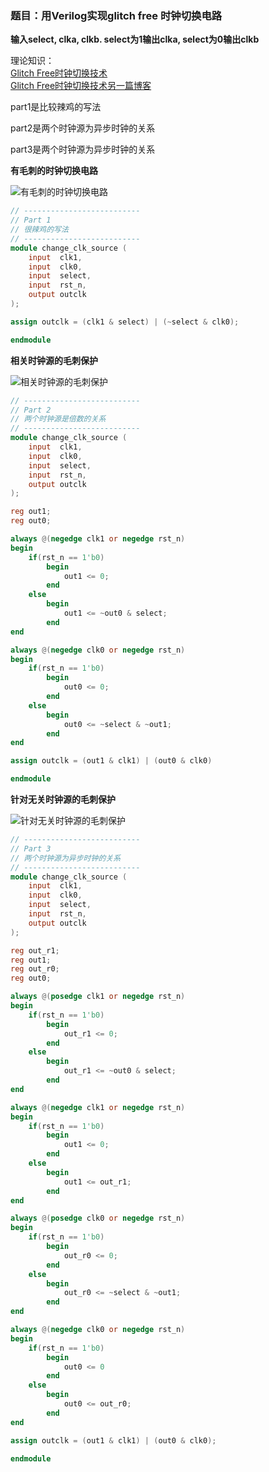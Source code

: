 ### 题目：用Verilog实现glitch free 时钟切换电路

**输入select, clka, clkb. select为1输出clka, select为0输出clkb**

理论知识：  
[Glitch Free时钟切换技术](https://mp.weixin.qq.com/s/w3Wu7HkSr5v94kHrLvRIcw)  
[Glitch Free时钟切换技术另一篇博客](https://blog.csdn.net/Reborn_Lee/article/details/90378355?tdsourcetag=s_pctim_aiomsg)

part1是比较辣鸡的写法

part2是两个时钟源为异步时钟的关系

part3是两个时钟源为异步时钟的关系

**有毛刺的时钟切换电路**

![有毛刺的时钟切换电路](../pics/glitch_free_part1.png)

```verilog
// --------------------------
// Part 1
// 很辣鸡的写法
// --------------------------
module change_clk_source (
    input  clk1,
    input  clk0,
    input  select,
    input  rst_n,
    output outclk
);

assign outclk = (clk1 & select) | (~select & clk0);

endmodule
```

**相关时钟源的毛刺保护**

![相关时钟源的毛刺保护](../pics/glitch_free_part2.png)

```verilog
// --------------------------
// Part 2
// 两个时钟源是倍数的关系
// --------------------------
module change_clk_source (
    input  clk1,
    input  clk0,
    input  select,
    input  rst_n,
    output outclk
);

reg out1;
reg out0;

always @(negedge clk1 or negedge rst_n)
begin
    if(rst_n == 1'b0)
        begin
            out1 <= 0;
        end
    else
        begin
            out1 <= ~out0 & select;
        end
end

always @(negedge clk0 or negedge rst_n)
begin
    if(rst_n == 1'b0)
        begin
            out0 <= 0;
        end
    else
        begin
            out0 <= ~select & ~out1;
        end
end

assign outclk = (out1 & clk1) | (out0 & clk0)

endmodule
```

**针对无关时钟源的毛刺保护**

![针对无关时钟源的毛刺保护](../pics/glitch_free_part3.png)

```verilog
// --------------------------
// Part 3
// 两个时钟源为异步时钟的关系
// --------------------------
module change_clk_source (
    input  clk1,
    input  clk0,
    input  select,
    input  rst_n,
    output outclk
);

reg out_r1;
reg out1;
reg out_r0;
reg out0;

always @(posedge clk1 or negedge rst_n)
begin
    if(rst_n == 1'b0)
        begin
            out_r1 <= 0;
        end
    else
        begin
            out_r1 <= ~out0 & select;
        end
end

always @(negedge clk1 or negedge rst_n)
begin
    if(rst_n == 1'b0)
        begin
            out1 <= 0;
        end
    else
        begin
            out1 <= out_r1;
        end
end

always @(posedge clk0 or negedge rst_n)
begin
    if(rst_n == 1'b0)
        begin
            out_r0 <= 0;
        end
    else
        begin
            out_r0 <= ~select & ~out1;
        end
end

always @(negedge clk0 or negedge rst_n)
begin
    if(rst_n == 1'b0)
        begin
            out0 <= 0
        end
    else
        begin
            out0 <= out_r0;
        end
end

assign outclk = (out1 & clk1) | (out0 & clk0);

endmodule
```
